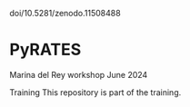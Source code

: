 doi/10.5281/zenodo.11508488
# PyRATES
Marina del Rey workshop June 2024

Training 
This repository is part of the training. 
